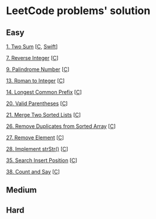 # LeetCode problems' solution

## Easy
[1. Two Sum](https://leetcode.com/problems/two-sum) [[C](./src/1.c), [Swift](./swift/1.swift)]

[7. Reverse Integer](https://leetcode.com/problems/reverse-integer) [[C](./src/7.c)]

[9. Palindrome Number](https://leetcode.com/problems/palindrome-number) [[C](./src/9.c)]

[13. Roman to Integer](https://leetcode.com/problems/roman-to-integer) [[C](./src/13.c)]

[14. Longest Common Prefix](https://leetcode.com/problems/longest-common-prefix) [[C](./src/14.c)]

[20. Valid Parentheses](https://leetcode.com/problems/valid-parentheses) [[C](./src/20.c)]

[21. Merge Two Sorted Lists](https://leetcode.com/problems/merge-two-sorted-lists) [[C](./src/21.c)]

[26. Remove Duplicates from Sorted Array](https://leetcode.com/problems/remove-duplicates-from-sorted-array) [[C](./src/26.c)]

[27. Remove Element](https://leetcode.com/problems/remove-element) [[C](./src/27.c)]

[28. Implement strStr()](https://leetcode.com/problems/implement-strstr) [[C](./src/28.c)]

[35. Search Insert Position](https://leetcode.com/problems/search-insert-position) [[C](./src/35.c)]

[38. Count and Say](https://leetcode.com/problems/count-and-say) [[C](./src/38.c)]

## Medium

## Hard